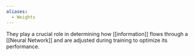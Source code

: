 ```yaml
---
aliases:
  - Weights
---
```

They play a crucial role in determining how [[information]] flows through a [[Neural Network]] and are adjusted during training to optimize its performance.